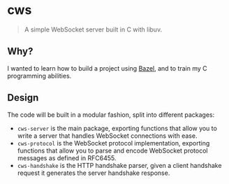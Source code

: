 cws
===

> A simple WebSocket server built in C with libuv.

## Why?
I wanted to learn how to build a project using [Bazel](http://bazel.build), and to
train my C programming abilities.

## Design
The code will be built in a modular fashion, split into different packages:
 - `cws-server` is the main package, exporting functions that allow you to write
   a server that handles WebSocket connections with ease.
 - `cws-protocol` is the WebSocket protocol implementation, exporting functions
   that allow you to parse and encode WebSocket protocol messages as defined in
   RFC6455.
 - `cws-handshake` is the HTTP handshake parser, given a client handshake request
   it generates the server handshake response.
